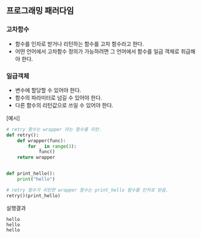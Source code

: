 ## 프로그래밍 패러다임

### 고차함수
* 함수를 인자로 받거나 리턴하는 함수를 고차 함수라고 한다.
* 어떤 언어에서 고차함수 정의가 가능하려면 그 언어에서 함수를 일급 객체로 취급해야 한다.

### 일급객체
* 변수에 할당할 수 있어야 한다.
* 함수의 파라미터로 넘길 수 있어야 한다.
* 다른 함수의 리턴값으로 쓰일 수 있어야 한다.

[예시]
```python
# retry 함수는 wrapper 라는 함수를 리턴.
def retry():
    def wrapper(func):
        for _ in range(3):
            func()
    return wrapper


def print_hello():
    print("hello")

# retry 함수가 리턴한 wrapper 함수는 print_hello 함수를 인자로 받음.
retry()(print_hello)
```
실행결과
```
hello
hello
hello
```
